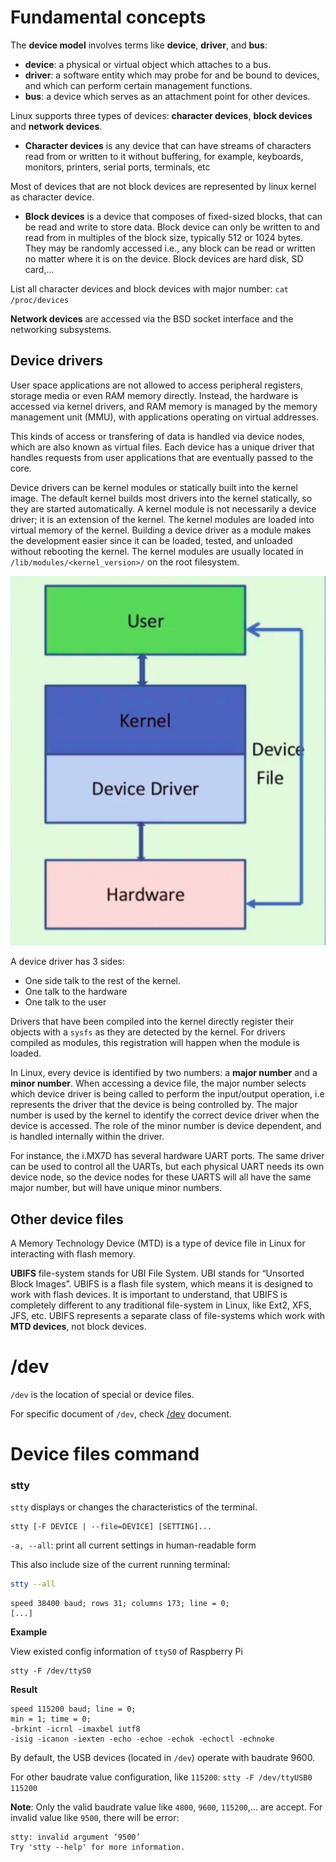 # Fundamental concepts

The **device model** involves terms like **device**, **driver**, and **bus**:
* **device**: a physical or virtual object which attaches to a bus.
* **driver**: a software entity which may probe for and be bound to devices, and which can perform certain management functions.
* **bus**: a device which serves as an attachment point for other devices.

Linux supports three types of devices: **character devices**, **block devices** and **network devices**.

* **Character devices** is any device that can have streams of characters read from or written to it without buffering, for example, keyboards, monitors, printers, serial ports, terminals, etc

Most of devices that are not block devices are represented by linux kernel as character device.

* **Block devices** is a device that composes of fixed-sized blocks, that can be read and write to store data. Block device can only be written to and read from in multiples of the block size, typically 512 or 1024 bytes. They may be randomly accessed i.e., any block can be read or written no matter where it is on the device. Block devices are hard disk, SD card,...

List all character devices and block devices with major number: ``cat /proc/devices``

**Network devices** are accessed via the BSD socket interface and the networking subsystems.

## Device drivers

User space applications are not allowed to access peripheral registers, storage media or even RAM memory directly. Instead, the hardware is accessed via kernel drivers, and RAM memory is managed by the memory management unit (MMU), with applications operating on virtual addresses. 

This kinds of access or transfering of data is handled via device nodes, which are also known as virtual files. Each device has a unique driver that handles requests from user applications that are eventually passed to the core. 

Device drivers can be kernel modules or statically built into the kernel image. The default kernel builds most drivers into the kernel statically, so they are started automatically. A kernel module is not necessarily a device driver; it is an extension of the kernel. The kernel modules are loaded into virtual memory of the kernel. Building a device driver as a module makes the development easier since it can be loaded, tested, and unloaded without rebooting the kernel. The kernel modules are usually located in ``/lib/modules/<kernel_version>/`` on the root filesystem.

![](../../Environment/Images/device_driver.png)

A device driver has 3 sides:

* One side talk to the rest of the kernel.
* One talk to the hardware
* One talk to the user

Drivers that have been compiled into the kernel directly register their objects with a ``sysfs`` as they are detected by the kernel. For drivers compiled as modules, this registration will happen when the module is loaded.

In Linux, every device is identified by two numbers: a **major number** and a **minor number**. When accessing a device file, the major number selects which device driver is being called to perform the input/output operation, i.e represents the driver that the device is being controlled by. The major number is used by the kernel to identify the correct device driver when the device is accessed. The role of the minor number is device dependent, and is handled internally within the driver. 

For instance, the i.MX7D has several hardware UART ports. The same driver can be used to control all the UARTs, but each physical UART needs its own device node, so the device nodes for these UARTS will all have the same major number, but will have unique minor numbers.

## Other device files

A Memory Technology Device (MTD) is a type of device file in Linux for interacting with flash memory.

**UBIFS** file-system stands for UBI File System. UBI stands for “Unsorted Block Images”. UBIFS is a flash file system, which means it is designed to work with flash devices. It is important to understand, that UBIFS is completely different to any traditional file-system in Linux, like Ext2, XFS, JFS, etc. UBIFS represents a separate class of file-systems which work with **MTD devices**, not block devices.

# /dev

``/dev`` is the location of special or device files.

For specific document of ``/dev``, check [/dev](dev.md) document.

# Device files command

### stty

``stty`` displays or changes the characteristics of the terminal.

```
stty [-F DEVICE | --file=DEVICE] [SETTING]...
```

``-a, --all``: print all current settings in human-readable form

This also include size of the current running terminal:

```sh
stty --all
```

```
speed 38400 baud; rows 31; columns 173; line = 0;
[...]
```

**Example**

View existed config information of ``ttyS0`` of Raspberry Pi

```
stty -F /dev/ttyS0
```

**Result**

```
speed 115200 baud; line = 0;
min = 1; time = 0;
-brkint -icrnl -imaxbel iutf8
-isig -icanon -iexten -echo -echoe -echok -echoctl -echnoke
```

By default, the USB devices (located in ``/dev``) operate with baudrate 9600.

For other baudrate value configuration, like ``115200``: ``stty -F /dev/ttyUSB0 115200``

**Note**: Only the valid baudrate value like ``4800``, ``9600``, ``115200``,... are accept. For invalid value like ``9500``, there will be error:

```
stty: invalid argument ‘9500’
Try 'stty --help' for more information.
```
